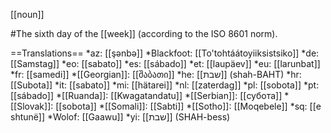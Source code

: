 [[noun]]

#The sixth day of the [[week]] (according to the ISO 8601 norm).

==Translations==
*az: [[ş&#601;nb&#601;]]
*Blackfoot: [[To'tohtáátoyiiksistsiko]]
*de: [[Samstag]]
*eo: [[sabato]]
*es: [[sábado]]
*et: [[laupäev]]
*eu: [[larunbat]]
*fr: [[samedi]]
*[[Georgian]]: [[შაბათი]]
*he: [[שבת]] (shah-BAHT)
*hr: [[Subota]]
*it: [[sabato]]
*mi: [[hätarei]]
*nl: [[zaterdag]]
*pl: [[sobota]]
*pt: [[s&aacute;bado]]
*[[Ruanda]]: [[Kwagatandatu]]
*[[Serbian]]: [[субота]]
*[[Slovak]]: [[sobota]]
*[[Somali]]: [[Sabti]]
*[[Sotho]]: [[Moqebele]]
*sq: [[e shtunë]]
*Wolof: [[Gaawu]]
*yi: [[שבת]] (SHAH-bess)